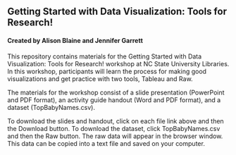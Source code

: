 ## Getting Started with Data Visualization: Tools for Research! 
#### Created by Alison Blaine and Jennifer Garrett

This repository contains materials for the Getting Started with Data Visualization: Tools for Research! workshop at NC State University Libraries. In this workshop, participants will learn the process for making good visualizations and get practice with two tools, Tableau and Raw.

The materials for the workshop consist of a slide presentation (PowerPoint and PDF format), an activity guide handout (Word and PDF format), and a dataset (TopBabyNames.csv).  

To download the slides and handout, click on each file link above and then the Download button. To download the dataset, click TopBabyNames.csv and then the Raw button. The raw data will appear in the browser window. This data can be copied into a text file and saved on your computer.
